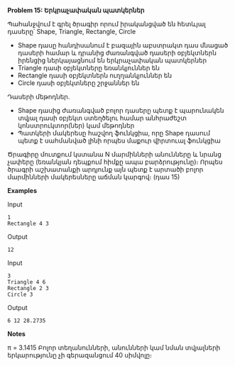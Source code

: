 **Problem 15: Երկրաչափական պատկերներ**

Պահանջվում է գրել ծրագիր որում իրականցված են հետևյալ դասերը՝ Shape, Triangle, Rectangle, Circle
* Shape դասը հանդիսանում է բազային աբստրակտ դաս մնացած դասերի համար և դրանից ժառանգված դասերի օբյեկտներն իրենցից ներկայացնում են երկրաչափական պատկերներ
* Triangle դասի օբյեկտները եռանկյուններ են
* Rectangle դասի օբյեկտներն ուղղանկյուններ են
* Circle դասի օբյեկտները շրջաններ են

Դասերի մեթոդներ.
* Shape դասից ժառանգված բոլոր դասերը պետք է պարունակեն տվյալ դասի օբյեկտ ստեղծելու համար անհրաժեշտ կոնստրուկտոր(ներ) կամ մեթոդներ
* Պատկերի մակերեսը հաշվող ֆունկցիա, որը Shape դասում պետք է սահմանված լինի որպես մաքուր վիրտուալ ֆունկցիա

Ծրագիրը մուտքում կստանա N մարմինների անունները և նրանց չափերը (եռանկյան դեպքում հիմքը ապա բարձրությունը)։ Որպես ծրագրի աշխատանքի արդյունք այն պետք է արտածի բոլոր մարմինների մակերեսները աճման կարգով։ (դաս 15)

**Examples**

Input
```
1
Rectangle 4 3
```

Output
```
12
```

Input
```
3
Triangle 4 6
Rectangle 2 3
Circle 3
```

Output
```
6 12 28.2735
```

**Notes**

π = 3.1415
Բոլոր տեղանունների, անունների կամ նման տվյալների երկարությունը չի գերազանցում 40 սիմվոլը։
